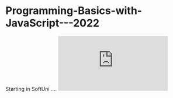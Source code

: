 # Programming-Basics-with-JavaScript---2022
Starting in SoftUni
....
![compleate](https://github.com/ridvanms/Programming-Basics-with-JavaScript---2022/blob/main/Programming%20Basics%20-%20April%202022%20-%20Certificate.pdf)
 
